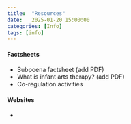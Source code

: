 ```yaml
---
title:  "Resources"
date:   2025-01-20 15:00:00
categories: [Info]
tags: [info]
---
```


#### Factsheets
 - Subpoena factsheet (add PDF)
 - What is infant arts therapy? (add PDF)
 - Co-regulation activities

#### Websites
 - 

